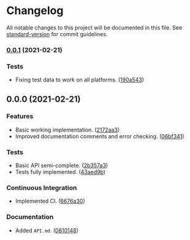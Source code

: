 # Changelog

All notable changes to this project will be documented in this file. See [standard-version](https://github.com/conventional-changelog/standard-version) for commit guidelines.

### [0.0.1](https://github.com/Anadian/executable-metadata/compare/v0.0.0...v0.0.1) (2021-02-21)


### Tests

* Fixing test data to work on all platforms. ([190a543](https://github.com/Anadian/executable-metadata/commit/190a543096e6718cac0956db8a254f52b3cd3c4e))

## 0.0.0 (2021-02-21)


### Features

* Basic working implementation. ([2172aa3](https://github.com/Anadian/executable-metadata/commit/2172aa346281d836827054bd0c09a5312a1a58bf))
* Improved documentation comments and error checking. ([06bf341](https://github.com/Anadian/executable-metadata/commit/06bf34152fccfb963bac8fab32c6943de6aa3845))


### Tests

* Basic API semi-complete. ([2b357a3](https://github.com/Anadian/executable-metadata/commit/2b357a3244cc87b078af74f36e43ffe63658d8c6))
* Tests fully implemented. ([43aed9b](https://github.com/Anadian/executable-metadata/commit/43aed9bfa56695f4a7883cedde29616af78438ab))


### Continuous Integration

* Implemented CI. ([6676a30](https://github.com/Anadian/executable-metadata/commit/6676a302c9856eca6362bd0c27f6c5b69a0c58bf))


### Documentation

* Added `API.md`. ([0610148](https://github.com/Anadian/executable-metadata/commit/0610148f78c2915ffb8629ea73c427c4d9047f30))
